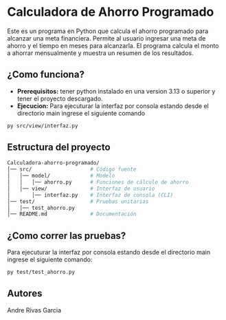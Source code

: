 # Calculadora de Ahorro Programado 
Este es un programa en Python que calcula el ahorro programado para alcanzar una meta financiera.
Permite al usuario ingresar una meta de ahorro y el tiempo en meses para alcanzarla.
El programa calcula el monto a ahorrar mensualmente y muestra un resumen de los resultados.

## ¿Como funciona?
 * __Prerequisitos:__ tener python instalado en una version 3.13 o superior y tener el proyecto descargado.
 * __Ejecucion:__ 
Para ejecuturar la interfaz por consola estando desde el directorio main ingrese el siguiente comando
````bash
py src/view/interfaz.py
````

## Estructura del proyecto
```bash
Calculadora-ahorro-programado/
│── src/                   # Código fuente
│   │── model/             # Modelo
│   │   │── ahorro.py      # Funciones de cálculo de ahorro
│   │── view/              # Interfaz de usuario
│       │── interfaz.py    # Interfaz de consola (CLI)
│── test/                  # Pruebas unitarias
│   │── test_ahorro.py
│── README.md              # Documentación
````
## ¿Como correr las pruebas?
Para ejecuturar la interfaz por consola estando desde el directorio main ingrese el siguiente comando:
````bash
py test/test_ahorro.py
````


## Autores
Andre Rivas Garcia
